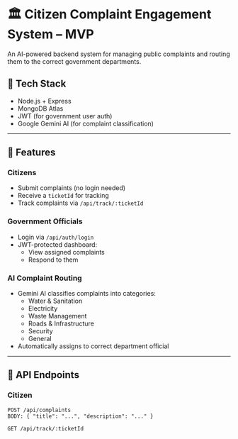 # 🏛️ Citizen Complaint Engagement System – MVP

An AI-powered backend system for managing public complaints and routing them to the correct government departments.

## 🔧 Tech Stack
- Node.js + Express
- MongoDB Atlas
- JWT (for government user auth)
- Google Gemini AI (for complaint classification)

---

## 📌 Features

### Citizens
- Submit complaints (no login needed)
- Receive a `ticketId` for tracking
- Track complaints via `/api/track/:ticketId`

### Government Officials
- Login via `/api/auth/login`
- JWT-protected dashboard:
  - View assigned complaints
  - Respond to them

### AI Complaint Routing
- Gemini AI classifies complaints into categories:
  - Water & Sanitation
  - Electricity
  - Waste Management
  - Roads & Infrastructure
  - Security
  - General
- Automatically assigns to correct department official

---

## 📂 API Endpoints

### Citizen
```http
POST /api/complaints
BODY: { "title": "...", "description": "..." }

GET /api/track/:ticketId

